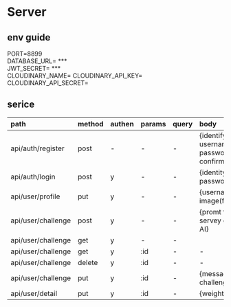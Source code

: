 # Server

## env guide
PORT=8899  
DATABASE_URL= ***  
JWT_SECRET= ***  
CLOUDINARY_NAME=
CLOUDINARY_API_KEY=
CLOUDINARY_API_SECRET=

## serice
|path |method |authen |params |query |body |
|:--  |:--  |:--  |:--  |:--  |:--  |
|api/auth/register |post | - | - | - |{identify, username, password, confirmPassword}
|api/auth/login |post |y |- |- |{identity, password}
|api/user/profile |put |y |- |- |{username, image(file)}
|api/user/challenge |post |y |- |- |{promt for create servey or plan to AI}
|api/user/challenge |get |y |- |- |
|api/user/challenge |get |y |:id |- |- |
|api/user/challenge |delete |y |:id |- |-|
|api/user/challenge |put |y |:id |- |{message, challenge_status}
|api/user/detail |put |y |:id |- |{weightResult}


